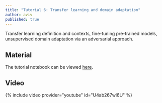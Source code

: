 ```yaml
---
title: "Tutorial 6: Transfer learning and domain adaptation"
author: aviv
published: true
---
```


Transfer learning definition and contexts, fine-tuning pre-trained models,
unsupervised domain adaptation via an adversarial approach.

## Material

The tutorial notebook can be viewed [here](https://nbviewer.jupyter.org/github/vistalab-technion/cs236781-tutorials/blob/master/t06/tutorial6-TL_DA.ipynb).

## Video

{% include video provider="youtube" id="U4ab267wl6U" %}


